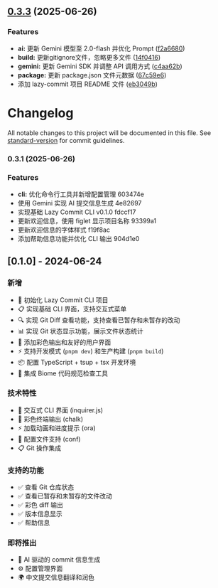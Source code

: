 ## [0.3.3](https://github.com/Shadowzzh/ai-commit/compare/v0.3.1...v0.3.3) (2025-06-26)


### Features

* **ai:** 更新 Gemini 模型至 2.0-flash 并优化 Prompt ([f2a6680](https://github.com/Shadowzzh/ai-commit/commit/f2a668063b24fe5d1ae4c3c1fd34ff2008a2c6fa))
* **build:** 更新gitignore文件，忽略更多文件 ([14f0416](https://github.com/Shadowzzh/ai-commit/commit/14f0416e7327d4a555d599c41fd9df60f35edaba))
* **gemini:** 更新 Gemini SDK 并调整 API 调用方式 ([c4aa62b](https://github.com/Shadowzzh/ai-commit/commit/c4aa62b9197b78b727157c73d4a83e57d4381061))
* **package:** 更新 package.json 文件元数据 ([67c59e6](https://github.com/Shadowzzh/ai-commit/commit/67c59e61169fb29d49ac138022ad76ce79f1f44a))
* 添加 lazy-commit 项目 README 文件 ([eb3049b](https://github.com/Shadowzzh/ai-commit/commit/eb3049be2afdb0bed3fd748b8157275540421101))



# Changelog

All notable changes to this project will be documented in this file. See [standard-version](https://github.com/conventional-changelog/standard-version) for commit guidelines.

### 0.3.1 (2025-06-26)


### Features

* **cli:** 优化命令行工具并新增配置管理 603474e
* 使用 Gemini 实现 AI 提交信息生成 4e82697
* 实现基础 Lazy Commit CLI v0.1.0 fdccf17
* 更新欢迎信息，使用 figlet 显示项目名称 93399a1
* 更新欢迎信息的字体样式 f19f8ac
* 添加帮助信息功能并优化 CLI 输出 904d1e0

## [0.1.0] - 2024-06-24

### 新增
- 🎉 初始化 Lazy Commit CLI 项目
- 📋 实现基础 CLI 界面，支持交互式菜单
- 🔍 实现 Git Diff 查看功能，支持查看已暂存和未暂存的改动
- 📊 实现 Git 状态显示功能，展示文件状态统计
- 🎨 添加彩色输出和友好的用户界面
- ⚡ 支持开发模式 (`pnpm dev`) 和生产构建 (`pnpm build`)
- 📦 配置 TypeScript + tsup + tsx 开发环境
- 🔧 集成 Biome 代码规范检查工具

### 技术特性
- 📱 交互式 CLI 界面 (inquirer.js)
- 🎨 彩色终端输出 (chalk)
- ⚡ 加载动画和进度提示 (ora)
- 🔧 配置文件支持 (conf)
- 📋 Git 操作集成

### 支持的功能
- ✅ 查看 Git 仓库状态
- ✅ 查看已暂存和未暂存的文件改动
- ✅ 彩色 diff 输出
- ✅ 版本信息显示
- ✅ 帮助信息

### 即将推出
- 🤖 AI 驱动的 commit 信息生成
- ⚙️ 配置管理界面
- 🌍 中文提交信息翻译和润色